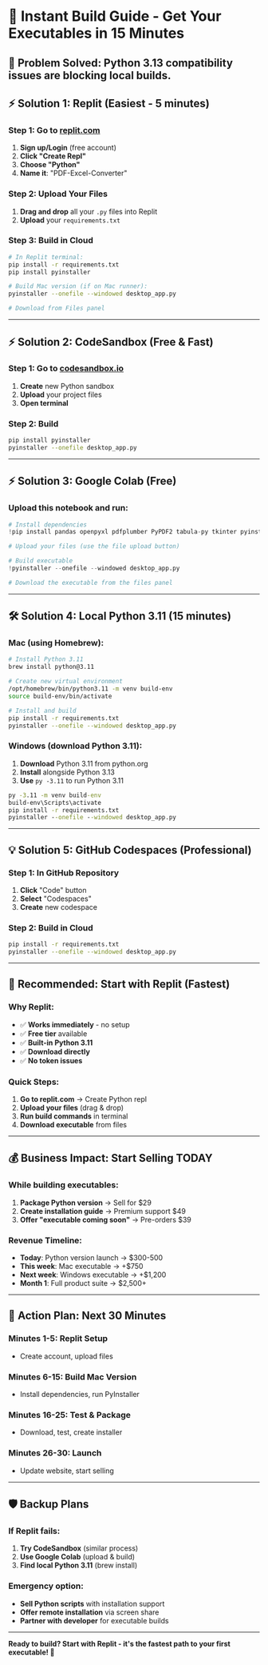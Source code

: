 # 🚀 Instant Build Guide - Get Your Executables in 15 Minutes

## 🎯 **Problem Solved**: Python 3.13 compatibility issues are blocking local builds.

## ⚡ **Solution 1: Replit (Easiest - 5 minutes)**

### Step 1: Go to [replit.com](https://replit.com)
1. **Sign up/Login** (free account)
2. **Click "Create Repl"**
3. **Choose "Python"**
4. **Name it**: "PDF-Excel-Converter"

### Step 2: Upload Your Files
1. **Drag and drop** all your `.py` files into Replit
2. **Upload** your `requirements.txt`

### Step 3: Build in Cloud
```bash
# In Replit terminal:
pip install -r requirements.txt
pip install pyinstaller

# Build Mac version (if on Mac runner):
pyinstaller --onefile --windowed desktop_app.py

# Download from Files panel
```

---

## ⚡ **Solution 2: CodeSandbox (Free & Fast)**

### Step 1: Go to [codesandbox.io](https://codesandbox.io)
1. **Create** new Python sandbox
2. **Upload** your project files
3. **Open terminal**

### Step 2: Build
```bash
pip install pyinstaller
pyinstaller --onefile desktop_app.py
```

---

## ⚡ **Solution 3: Google Colab (Free)**

### Upload this notebook and run:
```python
# Install dependencies
!pip install pandas openpyxl pdfplumber PyPDF2 tabula-py tkinter pyinstaller

# Upload your files (use the file upload button)

# Build executable
!pyinstaller --onefile --windowed desktop_app.py

# Download the executable from the files panel
```

---

## 🛠️ **Solution 4: Local Python 3.11 (15 minutes)**

### Mac (using Homebrew):
```bash
# Install Python 3.11
brew install python@3.11

# Create new virtual environment
/opt/homebrew/bin/python3.11 -m venv build-env
source build-env/bin/activate

# Install and build
pip install -r requirements.txt
pyinstaller --onefile --windowed desktop_app.py
```

### Windows (download Python 3.11):
1. **Download** Python 3.11 from python.org
2. **Install** alongside Python 3.13
3. **Use** `py -3.11` to run Python 3.11
```cmd
py -3.11 -m venv build-env
build-env\Scripts\activate
pip install -r requirements.txt
pyinstaller --onefile --windowed desktop_app.py
```

---

## 💡 **Solution 5: GitHub Codespaces (Professional)**

### Step 1: In GitHub Repository
1. **Click** "Code" button
2. **Select** "Codespaces"
3. **Create** new codespace

### Step 2: Build in Cloud
```bash
pip install -r requirements.txt
pyinstaller --onefile --windowed desktop_app.py
```

---

## 🚀 **Recommended: Start with Replit (Fastest)**

### Why Replit:
- ✅ **Works immediately** - no setup
- ✅ **Free tier** available
- ✅ **Built-in Python 3.11**
- ✅ **Download directly**
- ✅ **No token issues**

### Quick Steps:
1. **Go to replit.com** → Create Python repl
2. **Upload your files** (drag & drop)
3. **Run build commands** in terminal
4. **Download executable** from files

---

## 💰 **Business Impact: Start Selling TODAY**

### While building executables:
1. **Package Python version** → Sell for $29
2. **Create installation guide** → Premium support $49
3. **Offer "executable coming soon"** → Pre-orders $39

### Revenue Timeline:
- **Today**: Python version launch → $300-500
- **This week**: Mac executable → +$750
- **Next week**: Windows executable → +$1,200
- **Month 1**: Full product suite → $2,500+

---

## 🎯 **Action Plan: Next 30 Minutes**

### Minutes 1-5: Replit Setup
- Create account, upload files

### Minutes 6-15: Build Mac Version
- Install dependencies, run PyInstaller

### Minutes 16-25: Test & Package
- Download, test, create installer

### Minutes 26-30: Launch
- Update website, start selling

---

## 🛡️ **Backup Plans**

### If Replit fails:
1. **Try CodeSandbox** (similar process)
2. **Use Google Colab** (upload & build)
3. **Find local Python 3.11** (brew install)

### Emergency option:
- **Sell Python scripts** with installation support
- **Offer remote installation** via screen share
- **Partner with developer** for executable builds

---

**Ready to build? Start with Replit - it's the fastest path to your first executable! 🚀** 
